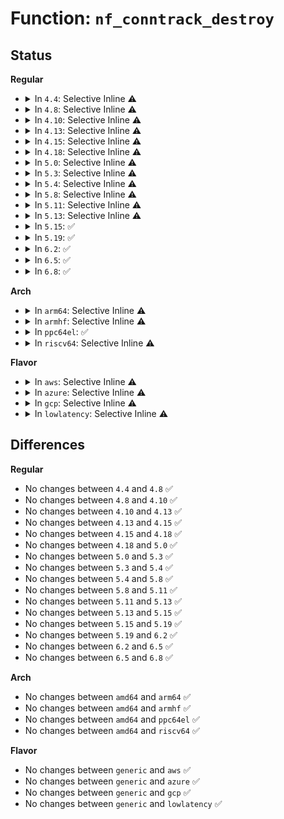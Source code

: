 # Function: <code>nf_conntrack_destroy</code>

## Status
<b>Regular</b>
<ul>
<li>
<details>
<summary>In <code>4.4</code>: Selective Inline ⚠️</summary>

```c
void nf_conntrack_destroy(struct nf_conntrack *nfct);
```

**Collision:** Unique Global

**Inline:** Selective

**Transformation:** False

**Instances:**

```
In net/netfilter/core.c (ffffffff81751200)
Location: net/netfilter/core.c:382
Inline: True
Direct callers:
  - drivers/net/tun.c:tun_net_xmit
  - drivers/net/virtio_net.c:start_xmit
  - net/core/skbuff.c:skb_release_head_state
  - net/core/skbuff.c:skb_scrub_packet
  - net/ipv4/ip_input.c:ip_local_deliver_finish
  - net/ipv4/ip_output.c:ip_copy_metadata
  - net/ipv4/tcp_ipv4.c:tcp_v4_rcv
  - net/ipv4/udp.c:udp_queue_rcv_skb
  - net/ipv4/udp.c:__udp4_lib_rcv
  - net/ipv4/ip_tunnel_core.c:iptunnel_pull_header
  - net/ipv4/ipmr.c:ip_mr_input
  - net/xfrm/xfrm_policy.c:xfrm_policy_queue_process
  - net/xfrm/xfrm_input.c:xfrm_input
  - net/xfrm/xfrm_output.c:xfrm_output_resume
  - net/ipv6/ip6_output.c:ip6_copy_metadata
  - net/ipv6/ip6_input.c:ip6_input_finish
  - net/ipv6/raw.c:raw6_local_deliver
  - net/packet/af_packet.c:packet_rcv_spkt
  - net/packet/af_packet.c:packet_rcv
```
**Symbols:**

```
ffffffff81751200-ffffffff8175121b: nf_conntrack_destroy (STB_GLOBAL)
```
</details>
</li>
<li>
<details>
<summary>In <code>4.8</code>: Selective Inline ⚠️</summary>

```c
void nf_conntrack_destroy(struct nf_conntrack *nfct);
```

**Collision:** Unique Global

**Inline:** Selective

**Transformation:** False

**Instances:**

```
In net/netfilter/core.c (ffffffff817bd230)
Location: net/netfilter/core.c:382
Inline: True
Direct callers:
  - drivers/net/tun.c:tun_net_xmit
  - drivers/net/virtio_net.c:start_xmit
  - net/core/skbuff.c:skb_scrub_packet
  - net/core/skbuff.c:skb_release_head_state
  - net/ipv4/ip_input.c:ip_local_deliver_finish
  - net/ipv4/ip_output.c:ip_copy_metadata
  - net/ipv4/tcp_ipv4.c:tcp_v4_rcv
  - net/ipv4/udp.c:__udp4_lib_rcv
  - net/ipv4/udp.c:udp_queue_rcv_skb
  - net/ipv4/ipmr.c:ip_mr_input
  - net/xfrm/xfrm_policy.c:xfrm_policy_queue_process
  - net/xfrm/xfrm_input.c:xfrm_input
  - net/xfrm/xfrm_output.c:xfrm_output_resume
  - net/ipv6/ip6_output.c:ip6_copy_metadata
  - net/ipv6/ip6_input.c:ip6_input_finish
  - net/ipv6/raw.c:raw6_local_deliver
  - net/packet/af_packet.c:packet_rcv
  - net/packet/af_packet.c:packet_rcv_spkt
```
**Symbols:**

```
ffffffff817bd230-ffffffff817bd24b: nf_conntrack_destroy (STB_GLOBAL)
```
</details>
</li>
<li>
<details>
<summary>In <code>4.10</code>: Selective Inline ⚠️</summary>

```c
void nf_conntrack_destroy(struct nf_conntrack *nfct);
```

**Collision:** Unique Global

**Inline:** Selective

**Transformation:** False

**Instances:**

```
In net/netfilter/core.c (ffffffff817ecb40)
Location: net/netfilter/core.c:391
Inline: True
Direct callers:
  - drivers/net/tun.c:tun_net_xmit
  - net/core/skbuff.c:skb_scrub_packet
  - net/core/skbuff.c:skb_release_head_state
  - net/ipv4/ip_input.c:ip_local_deliver_finish
  - net/ipv4/ip_output.c:ip_copy_metadata
  - net/ipv4/tcp_ipv4.c:tcp_v4_rcv
  - net/ipv4/udp.c:__udp4_lib_rcv
  - net/ipv4/udp.c:udp_queue_rcv_skb
  - net/ipv4/ipmr.c:ip_mr_input
  - net/xfrm/xfrm_policy.c:xfrm_policy_queue_process
  - net/xfrm/xfrm_input.c:xfrm_input
  - net/xfrm/xfrm_output.c:xfrm_output_resume
  - net/ipv6/ip6_output.c:ip6_copy_metadata
  - net/ipv6/ip6_input.c:ip6_input_finish
  - net/ipv6/raw.c:raw6_local_deliver
  - net/packet/af_packet.c:packet_rcv
  - net/packet/af_packet.c:packet_rcv_spkt
```
**Symbols:**

```
ffffffff817ecb40-ffffffff817ecb5b: nf_conntrack_destroy (STB_GLOBAL)
```
</details>
</li>
<li>
<details>
<summary>In <code>4.13</code>: Selective Inline ⚠️</summary>

```c
void nf_conntrack_destroy(struct nf_conntrack *nfct);
```

**Collision:** Unique Global

**Inline:** Selective

**Transformation:** False

**Instances:**

```
In net/netfilter/core.c (ffffffff8180d0e0)
Location: net/netfilter/core.c:320
Inline: True
Direct callers:
  - drivers/net/tun.c:tun_net_xmit
  - net/core/skbuff.c:skb_scrub_packet
  - net/core/skbuff.c:skb_release_head_state
  - net/ipv4/ip_input.c:ip_local_deliver_finish
  - net/ipv4/ip_output.c:ip_copy_metadata
  - net/ipv4/tcp_ipv4.c:tcp_v4_rcv
  - net/ipv4/udp.c:__udp4_lib_rcv
  - net/ipv4/udp.c:udp_queue_rcv_skb
  - net/ipv4/ipmr.c:ip_mr_input
  - net/xfrm/xfrm_policy.c:xfrm_policy_queue_process
  - net/xfrm/xfrm_input.c:xfrm_input
  - net/xfrm/xfrm_output.c:xfrm_output_resume
  - net/ipv6/ip6_output.c:ip6_copy_metadata
  - net/ipv6/ip6_input.c:ip6_input_finish
  - net/ipv6/raw.c:raw6_local_deliver
  - net/packet/af_packet.c:packet_rcv
  - net/packet/af_packet.c:packet_rcv_spkt
```
**Symbols:**

```
ffffffff8180d0e0-ffffffff8180d0fb: nf_conntrack_destroy (STB_GLOBAL)
```
</details>
</li>
<li>
<details>
<summary>In <code>4.15</code>: Selective Inline ⚠️</summary>

```c
void nf_conntrack_destroy(struct nf_conntrack *nfct);
```

**Collision:** Unique Global

**Inline:** Selective

**Transformation:** False

**Instances:**

```
In net/netfilter/core.c (ffffffff8188c300)
Location: net/netfilter/core.c:547
Inline: True
Direct callers:
  - drivers/net/tun.c:tun_net_xmit
  - net/core/skbuff.c:skb_release_head_state
  - net/ipv4/ip_input.c:ip_local_deliver_finish
  - net/ipv4/ip_output.c:ip_copy_metadata
  - net/ipv4/tcp_ipv4.c:tcp_v4_rcv
  - net/ipv4/udp.c:__udp4_lib_rcv
  - net/ipv4/udp.c:udp_queue_rcv_skb
  - net/ipv4/ipmr.c:ip_mr_input
  - net/xfrm/xfrm_policy.c:xfrm_policy_queue_process
  - net/xfrm/xfrm_input.c:xfrm_input
  - net/xfrm/xfrm_output.c:xfrm_output_resume
  - net/ipv6/ip6_output.c:ip6_copy_metadata
  - net/ipv6/ip6_input.c:ip6_input_finish
  - net/ipv6/raw.c:raw6_local_deliver
  - net/packet/af_packet.c:packet_rcv
  - net/packet/af_packet.c:packet_rcv_spkt
```
**Symbols:**

```
ffffffff8188c300-ffffffff8188c31e: nf_conntrack_destroy (STB_GLOBAL)
```
</details>
</li>
<li>
<details>
<summary>In <code>4.18</code>: Selective Inline ⚠️</summary>

```c
void nf_conntrack_destroy(struct nf_conntrack *nfct);
```

**Collision:** Unique Global

**Inline:** Selective

**Transformation:** False

**Instances:**

```
In net/netfilter/core.c (ffffffff818dfe10)
Location: net/netfilter/core.c:594
Inline: True
Direct callers:
  - drivers/net/tun.c:tun_net_xmit
  - net/core/skbuff.c:skb_release_head_state
  - net/ipv4/ip_input.c:ip_local_deliver_finish
  - net/ipv4/ip_output.c:ip_copy_metadata
  - net/ipv4/tcp_ipv4.c:tcp_v4_rcv
  - net/ipv4/udp.c:__udp4_lib_rcv
  - net/ipv4/udp.c:udp_queue_rcv_skb
  - net/ipv4/ipmr.c:ip_mr_input
  - net/xfrm/xfrm_policy.c:xfrm_policy_queue_process
  - net/xfrm/xfrm_input.c:xfrm_input
  - net/xfrm/xfrm_output.c:xfrm_output_resume
  - net/ipv6/ip6_output.c:ip6_copy_metadata
  - net/ipv6/ip6_input.c:ip6_input_finish
  - net/ipv6/raw.c:raw6_local_deliver
  - net/packet/af_packet.c:packet_rcv
  - net/packet/af_packet.c:packet_rcv_spkt
```
**Symbols:**

```
ffffffff818dfe10-ffffffff818dfe32: nf_conntrack_destroy (STB_GLOBAL)
```
</details>
</li>
<li>
<details>
<summary>In <code>5.0</code>: Selective Inline ⚠️</summary>

```c
void nf_conntrack_destroy(struct nf_conntrack *nfct);
```

**Collision:** Unique Global

**Inline:** Selective

**Transformation:** False

**Instances:**

```
In net/netfilter/core.c (ffffffff8190c980)
Location: net/netfilter/core.c:594
Inline: True
Direct callers:
  - drivers/net/tun.c:tun_net_xmit
  - net/core/skbuff.c:skb_scrub_packet
  - net/core/skbuff.c:skb_release_head_state
  - net/ipv4/ip_input.c:ip_protocol_deliver_rcu
  - net/ipv4/ip_output.c:ip_copy_metadata
  - net/ipv4/tcp_ipv4.c:tcp_v4_rcv
  - net/ipv4/udp.c:__udp4_lib_rcv
  - net/ipv4/udp.c:udp_queue_rcv_one_skb
  - net/ipv4/ipmr.c:ip_mr_input
  - net/ipv4/ipmr.c:ipmr_queue_xmit
  - net/xfrm/xfrm_policy.c:xfrm_policy_queue_process
  - net/xfrm/xfrm_input.c:xfrm_input
  - net/xfrm/xfrm_output.c:xfrm_output_resume
  - net/ipv6/ip6_output.c:ip6_copy_metadata
  - net/ipv6/ip6_input.c:ip6_protocol_deliver_rcu
  - net/ipv6/raw.c:raw6_local_deliver
  - net/packet/af_packet.c:packet_rcv
  - net/packet/af_packet.c:packet_rcv_spkt
```
**Symbols:**

```
ffffffff8190c980-ffffffff8190c9a2: nf_conntrack_destroy (STB_GLOBAL)
```
</details>
</li>
<li>
<details>
<summary>In <code>5.3</code>: Selective Inline ⚠️</summary>

```c
void nf_conntrack_destroy(struct nf_conntrack *nfct);
```

**Collision:** Unique Global

**Inline:** Selective

**Transformation:** False

**Instances:**

```
In net/netfilter/core.c (ffffffff8196e4c0)
Location: net/netfilter/core.c:573
Inline: True
Direct callers:
  - drivers/net/tun.c:tun_net_xmit
  - net/core/skbuff.c:skb_scrub_packet
  - net/core/skbuff.c:skb_release_head_state
  - net/ipv4/ip_input.c:ip_protocol_deliver_rcu
  - net/ipv4/ip_output.c:ip_copy_metadata
  - net/ipv4/tcp_ipv4.c:tcp_v4_rcv
  - net/ipv4/udp.c:__udp4_lib_rcv
  - net/ipv4/udp.c:udp_queue_rcv_one_skb
  - net/ipv4/ipmr.c:ip_mr_input
  - net/ipv4/ipmr.c:ipmr_queue_xmit
  - net/xfrm/xfrm_policy.c:xfrm_policy_queue_process
  - net/xfrm/xfrm_input.c:xfrm_input
  - net/xfrm/xfrm_output.c:xfrm_output_resume
  - net/ipv6/ip6_output.c:ip6_copy_metadata
  - net/ipv6/ip6_input.c:ip6_protocol_deliver_rcu
  - net/ipv6/raw.c:raw6_local_deliver
  - net/packet/af_packet.c:packet_rcv
  - net/packet/af_packet.c:packet_rcv_spkt
```
**Symbols:**

```
ffffffff8196e4c0-ffffffff8196e4e2: nf_conntrack_destroy (STB_GLOBAL)
```
</details>
</li>
<li>
<details>
<summary>In <code>5.4</code>: Selective Inline ⚠️</summary>

```c
void nf_conntrack_destroy(struct nf_conntrack *nfct);
```

**Collision:** Unique Global

**Inline:** Selective

**Transformation:** False

**Instances:**

```
In net/netfilter/core.c (ffffffff819a4f00)
Location: net/netfilter/core.c:573
Inline: True
Direct callers:
  - drivers/net/tun.c:tun_net_xmit
  - net/core/skbuff.c:skb_scrub_packet
  - net/core/skbuff.c:skb_release_head_state
  - net/ipv4/ip_input.c:ip_protocol_deliver_rcu
  - net/ipv4/ip_output.c:ip_copy_metadata
  - net/ipv4/tcp_ipv4.c:tcp_v4_rcv
  - net/ipv4/udp.c:__udp4_lib_rcv
  - net/ipv4/udp.c:udp_queue_rcv_one_skb
  - net/ipv4/ipmr.c:ip_mr_input
  - net/ipv4/ipmr.c:ipmr_queue_xmit
  - net/xfrm/xfrm_policy.c:xfrm_policy_queue_process
  - net/xfrm/xfrm_input.c:xfrm_input
  - net/xfrm/xfrm_output.c:xfrm_output_resume
  - net/ipv6/ip6_output.c:ip6_copy_metadata
  - net/ipv6/ip6_input.c:ip6_protocol_deliver_rcu
  - net/ipv6/raw.c:raw6_local_deliver
  - net/packet/af_packet.c:packet_rcv
  - net/packet/af_packet.c:packet_rcv_spkt
```
**Symbols:**

```
ffffffff819a4f00-ffffffff819a4f22: nf_conntrack_destroy (STB_GLOBAL)
```
</details>
</li>
<li>
<details>
<summary>In <code>5.8</code>: Selective Inline ⚠️</summary>

```c
void nf_conntrack_destroy(struct nf_conntrack *nfct);
```

**Collision:** Unique Global

**Inline:** Selective

**Transformation:** False

**Instances:**

```
In net/netfilter/core.c (ffffffff81a8df20)
Location: net/netfilter/core.c:593
Inline: True
Direct callers:
  - drivers/net/tun.c:tun_net_xmit
  - net/core/skbuff.c:skb_scrub_packet
  - net/core/skbuff.c:skb_release_head_state
  - net/ipv4/ip_input.c:ip_protocol_deliver_rcu
  - net/ipv4/ip_output.c:ip_copy_metadata
  - net/ipv4/tcp_ipv4.c:tcp_v4_rcv
  - net/ipv4/udp.c:__udp4_lib_rcv
  - net/ipv4/udp.c:udp_queue_rcv_one_skb
  - net/ipv4/ipmr.c:ip_mr_input
  - net/ipv4/ipmr.c:ip_encap
  - net/xfrm/xfrm_policy.c:xfrm_policy_queue_process
  - net/xfrm/xfrm_input.c:xfrm_input
  - net/xfrm/xfrm_output.c:xfrm_output_resume
  - net/ipv6/ip6_output.c:ip6_copy_metadata
  - net/ipv6/ip6_input.c:ip6_protocol_deliver_rcu
  - net/ipv6/raw.c:ipv6_raw_deliver
  - net/packet/af_packet.c:packet_rcv
  - net/packet/af_packet.c:packet_rcv_spkt
```
**Symbols:**

```
ffffffff81a8df20-ffffffff81a8df42: nf_conntrack_destroy (STB_GLOBAL)
```
</details>
</li>
<li>
<details>
<summary>In <code>5.11</code>: Selective Inline ⚠️</summary>

```c
void nf_conntrack_destroy(struct nf_conntrack *nfct);
```

**Collision:** Unique Global

**Inline:** Selective

**Transformation:** False

**Instances:**

```
In net/netfilter/core.c (ffffffff81a97f30)
Location: net/netfilter/core.c:670
Inline: True
Direct callers:
  - drivers/net/tun.c:tun_net_xmit
  - net/core/skbuff.c:skb_scrub_packet
  - net/core/skbuff.c:skb_release_head_state
  - net/ipv4/ip_input.c:ip_protocol_deliver_rcu
  - net/ipv4/ip_output.c:ip_copy_metadata
  - net/ipv4/tcp_ipv4.c:tcp_v4_rcv
  - net/ipv4/udp.c:__udp4_lib_rcv
  - net/ipv4/udp.c:udp_queue_rcv_one_skb
  - net/ipv4/ipmr.c:ip_mr_input
  - net/ipv4/ipmr.c:ip_encap
  - net/xfrm/xfrm_policy.c:xfrm_policy_queue_process
  - net/xfrm/xfrm_input.c:xfrm_input
  - net/xfrm/xfrm_output.c:xfrm_output_resume
  - net/ipv6/ip6_output.c:ip6_copy_metadata
  - net/ipv6/ip6_input.c:ip6_protocol_deliver_rcu
  - net/ipv6/raw.c:ipv6_raw_deliver
  - net/packet/af_packet.c:packet_rcv
  - net/packet/af_packet.c:packet_rcv_spkt
```
**Symbols:**

```
ffffffff81a97f30-ffffffff81a97f57: nf_conntrack_destroy (STB_GLOBAL)
```
</details>
</li>
<li>
<details>
<summary>In <code>5.13</code>: Selective Inline ⚠️</summary>

```c
void nf_conntrack_destroy(struct nf_conntrack *nfct);
```

**Collision:** Unique Global

**Inline:** Selective

**Transformation:** False

**Instances:**

```
In net/netfilter/core.c (ffffffff81a83280)
Location: net/netfilter/core.c:670
Inline: True
Direct callers:
  - drivers/net/tun.c:tun_net_xmit
  - net/core/skbuff.c:skb_scrub_packet
  - net/core/skbuff.c:napi_skb_free_stolen_head
  - net/core/skbuff.c:skb_release_head_state
  - net/core/dev.c:napi_reuse_skb
  - net/ipv4/ip_input.c:ip_protocol_deliver_rcu
  - net/ipv4/ip_output.c:ip_copy_metadata
  - net/ipv4/tcp_ipv4.c:tcp_v4_rcv
  - net/ipv4/udp.c:__udp4_lib_rcv
  - net/ipv4/udp.c:udp_queue_rcv_one_skb
  - net/ipv4/ipmr.c:ip_mr_input
  - net/ipv4/ipmr.c:ipmr_queue_xmit
  - net/xfrm/xfrm_policy.c:xfrm_policy_queue_process
  - net/xfrm/xfrm_input.c:xfrm_input
  - net/xfrm/xfrm_output.c:xfrm_output_resume
  - net/ipv6/ip6_output.c:ip6_copy_metadata
  - net/ipv6/ip6_input.c:ip6_protocol_deliver_rcu
  - net/ipv6/raw.c:ipv6_raw_deliver
  - net/packet/af_packet.c:packet_rcv
  - net/packet/af_packet.c:packet_rcv_spkt
```
**Symbols:**

```
ffffffff81a83280-ffffffff81a832a7: nf_conntrack_destroy (STB_GLOBAL)
```
</details>
</li>
<li>
<details>
<summary>In <code>5.15</code>: ✅</summary>

```c
void nf_conntrack_destroy(struct nf_conntrack *nfct);
```

**Collision:** Unique Global

**Inline:** No

**Transformation:** False

**Instances:**

```
In net/netfilter/core.c (ffffffff81b3cd40)
Location: net/netfilter/core.c:671
Inline: False
Direct callers:
  - drivers/net/tun.c:tun_net_xmit
  - net/core/skbuff.c:skb_scrub_packet
  - net/core/skbuff.c:napi_skb_free_stolen_head
  - net/core/skbuff.c:skb_release_head_state
  - net/core/dev.c:napi_reuse_skb
  - net/ipv4/ip_input.c:ip_protocol_deliver_rcu
  - net/ipv4/ip_output.c:ip_copy_metadata
  - net/ipv4/tcp_ipv4.c:tcp_v4_rcv
  - net/ipv4/udp.c:__udp4_lib_rcv
  - net/ipv4/udp.c:udp_queue_rcv_one_skb
  - net/ipv4/ipmr.c:ip_mr_input
  - net/ipv4/ipmr.c:ipmr_queue_xmit
  - net/xfrm/xfrm_policy.c:xfrm_policy_queue_process
  - net/xfrm/xfrm_input.c:xfrm_input
  - net/xfrm/xfrm_output.c:xfrm_output_resume
  - net/ipv6/ip6_output.c:ip6_copy_metadata
  - net/ipv6/ip6_input.c:ip6_protocol_deliver_rcu
  - net/ipv6/raw.c:ipv6_raw_deliver
  - net/ipv6/seg6_iptunnel.c:seg6_do_srh
  - net/ipv6/seg6_local.c:end_dt_vrf_core
  - net/ipv6/seg6_local.c:input_action_end_dx4
  - net/ipv6/seg6_local.c:input_action_end_dx6
  - net/packet/af_packet.c:packet_rcv
  - net/packet/af_packet.c:packet_rcv_spkt
```
**Symbols:**

```
ffffffff81b3cd40-ffffffff81b3cd67: nf_conntrack_destroy (STB_GLOBAL)
```
</details>
</li>
<li>
<details>
<summary>In <code>5.19</code>: ✅</summary>

```c
void nf_conntrack_destroy(struct nf_conntrack *nfct);
```

**Collision:** Unique Global

**Inline:** No

**Transformation:** False

**Instances:**

```
In net/netfilter/core.c (ffffffff81cc91f0)
Location: net/netfilter/core.c:699
Inline: False
Direct callers:
  - drivers/net/tun.c:tun_net_xmit
  - net/core/skbuff.c:napi_skb_free_stolen_head
  - net/core/skbuff.c:skb_release_head_state
  - net/core/gro.c:napi_reuse_skb
  - net/ipv4/ip_input.c:ip_protocol_deliver_rcu
  - net/ipv4/ip_output.c:ip_copy_metadata
  - net/ipv4/tcp_ipv4.c:nf_conntrack_put
  - net/ipv4/udp.c:__udp4_lib_rcv
  - net/ipv4/udp.c:udp_queue_rcv_one_skb
  - net/ipv4/ipmr.c:ip_mr_input
  - net/ipv4/ipmr.c:ip_encap
  - net/xfrm/xfrm_policy.c:xfrm_policy_queue_process
  - net/xfrm/xfrm_input.c:xfrm_input
  - net/xfrm/xfrm_output.c:xfrm_output_resume
  - net/ipv6/ip6_output.c:ip6_copy_metadata
  - net/ipv6/ip6_input.c:ip6_protocol_deliver_rcu
  - net/ipv6/raw.c:ipv6_raw_deliver
  - net/ipv6/seg6_iptunnel.c:seg6_do_srh
  - net/ipv6/seg6_local.c:end_dt_vrf_core
  - net/ipv6/seg6_local.c:input_action_end_dx4
  - net/ipv6/seg6_local.c:input_action_end_dx6
  - net/packet/af_packet.c:packet_rcv
  - net/packet/af_packet.c:packet_rcv_spkt
```
**Symbols:**

```
ffffffff81cc91f0-ffffffff81cc922f: nf_conntrack_destroy (STB_GLOBAL)
```
</details>
</li>
<li>
<details>
<summary>In <code>6.2</code>: ✅</summary>

```c
void nf_conntrack_destroy(struct nf_conntrack *nfct);
```

**Collision:** Unique Global

**Inline:** No

**Transformation:** False

**Instances:**

```
In net/netfilter/core.c (ffffffff81e88d90)
Location: net/netfilter/core.c:696
Inline: False
Direct callers:
  - drivers/net/tun.c:tun_net_xmit
  - net/core/skbuff.c:napi_skb_free_stolen_head
  - net/core/skbuff.c:skb_release_head_state
  - net/core/gro.c:napi_reuse_skb
  - net/ipv4/ip_input.c:ip_protocol_deliver_rcu
  - net/ipv4/ip_output.c:ip_copy_metadata
  - net/ipv4/tcp_ipv4.c:nf_conntrack_put
  - net/ipv4/udp.c:__udp4_lib_rcv
  - net/ipv4/udp.c:udp_queue_rcv_one_skb
  - net/ipv4/ipmr.c:ip_mr_input
  - net/ipv4/ipmr.c:ip_encap
  - net/xfrm/xfrm_policy.c:xfrm_policy_queue_process
  - net/xfrm/xfrm_input.c:xfrm_input
  - net/xfrm/xfrm_output.c:xfrm_output_resume
  - net/ipv6/ip6_output.c:ip6_copy_metadata
  - net/ipv6/ip6_input.c:ip6_protocol_deliver_rcu
  - net/ipv6/raw.c:ipv6_raw_deliver
  - net/ipv6/seg6_iptunnel.c:seg6_do_srh
  - net/ipv6/seg6_local.c:end_dt_vrf_core
  - net/ipv6/seg6_local.c:input_action_end_dx4
  - net/ipv6/seg6_local.c:input_action_end_dx6
  - net/packet/af_packet.c:packet_rcv
  - net/packet/af_packet.c:packet_rcv_spkt
```
**Symbols:**

```
ffffffff81e88d90-ffffffff81e88dcf: nf_conntrack_destroy (STB_GLOBAL)
```
</details>
</li>
<li>
<details>
<summary>In <code>6.5</code>: ✅</summary>

```c
void nf_conntrack_destroy(struct nf_conntrack *nfct);
```

**Collision:** Unique Global

**Inline:** No

**Transformation:** False

**Instances:**

```
In net/netfilter/core.c (ffffffff81ee6d00)
Location: net/netfilter/core.c:708
Inline: False
Direct callers:
  - drivers/net/tun.c:tun_net_xmit
  - drivers/net/virtio_net.c:start_xmit
  - net/core/skbuff.c:napi_skb_free_stolen_head
  - net/core/skbuff.c:skb_release_head_state
  - net/core/gro.c:napi_reuse_skb
  - net/ipv4/ip_input.c:ip_protocol_deliver_rcu
  - net/ipv4/ip_output.c:ip_copy_metadata
  - net/ipv4/tcp_ipv4.c:nf_conntrack_put
  - net/ipv4/udp.c:__udp4_lib_rcv
  - net/ipv4/udp.c:udp_queue_rcv_one_skb
  - net/ipv4/ipmr.c:ip_mr_input
  - net/ipv4/ipmr.c:ip_encap
  - net/xfrm/xfrm_policy.c:xfrm_policy_queue_process
  - net/xfrm/xfrm_input.c:xfrm_input
  - net/xfrm/xfrm_output.c:xfrm_output_resume
  - net/ipv6/ip6_output.c:ip6_copy_metadata
  - net/ipv6/ip6_input.c:ip6_protocol_deliver_rcu
  - net/ipv6/udp.c:__udp6_lib_rcv
  - net/ipv6/udp.c:udpv6_queue_rcv_one_skb
  - net/ipv6/raw.c:rawv6_rcv
  - net/ipv6/tcp_ipv6.c:tcp_v6_rcv
  - net/ipv6/seg6_iptunnel.c:seg6_do_srh
  - net/ipv6/seg6_local.c:end_dt_vrf_core
  - net/ipv6/seg6_local.c:input_action_end_dx4
  - net/ipv6/seg6_local.c:input_action_end_dx6
  - net/packet/af_packet.c:packet_rcv
  - net/packet/af_packet.c:packet_rcv_spkt
```
**Symbols:**

```
ffffffff81ee6d00-ffffffff81ee6d52: nf_conntrack_destroy (STB_GLOBAL)
```
</details>
</li>
<li>
<details>
<summary>In <code>6.8</code>: ✅</summary>

```c
void nf_conntrack_destroy(struct nf_conntrack *nfct);
```

**Collision:** Unique Global

**Inline:** No

**Transformation:** False

**Instances:**

```
In net/netfilter/core.c (ffffffff81faab10)
Location: net/netfilter/core.c:714
Inline: False
Direct callers:
  - drivers/net/tun.c:tun_net_xmit
  - drivers/net/virtio_net.c:start_xmit
  - net/core/skbuff.c:napi_skb_free_stolen_head
  - net/core/skbuff.c:skb_release_head_state
  - net/core/gro.c:napi_reuse_skb
  - net/ipv4/ip_input.c:ip_protocol_deliver_rcu
  - net/ipv4/ip_output.c:ip_copy_metadata
  - net/ipv4/tcp_ipv4.c:nf_conntrack_put
  - net/ipv4/udp.c:__udp4_lib_rcv
  - net/ipv4/udp.c:udp_queue_rcv_one_skb
  - net/ipv4/ipmr.c:ip_mr_input
  - net/ipv4/ipmr.c:ip_encap
  - net/xfrm/xfrm_policy.c:xfrm_policy_queue_process
  - net/xfrm/xfrm_input.c:xfrm_input
  - net/xfrm/xfrm_output.c:xfrm_output_resume
  - net/ipv6/ip6_output.c:ip6_copy_metadata
  - net/ipv6/ip6_input.c:ip6_protocol_deliver_rcu
  - net/ipv6/udp.c:__udp6_lib_rcv
  - net/ipv6/udp.c:udpv6_queue_rcv_one_skb
  - net/ipv6/raw.c:rawv6_rcv
  - net/ipv6/tcp_ipv6.c:nf_conntrack_put
  - net/ipv6/seg6_iptunnel.c:seg6_do_srh
  - net/ipv6/seg6_local.c:end_dt_vrf_core
  - net/ipv6/seg6_local.c:input_action_end_dx4
  - net/ipv6/seg6_local.c:input_action_end_dx6
  - net/packet/af_packet.c:packet_rcv
  - net/packet/af_packet.c:packet_rcv_spkt
```
**Symbols:**

```
ffffffff81faab10-ffffffff81faab62: nf_conntrack_destroy (STB_GLOBAL)
```
</details>
</li>
</ul>
<b>Arch</b>
<ul>
<li>
<details>
<summary>In <code>arm64</code>: Selective Inline ⚠️</summary>

```c
void nf_conntrack_destroy(struct nf_conntrack *nfct);
```

**Collision:** Unique Global

**Inline:** Selective

**Transformation:** False

**Instances:**

```
In net/netfilter/core.c (ffff800010c54390)
Location: net/netfilter/core.c:573
Inline: True
Direct callers:
  - drivers/net/tun.c:tun_net_xmit
  - net/core/skbuff.c:skb_scrub_packet
  - net/core/skbuff.c:skb_release_head_state
  - net/ipv4/ip_input.c:ip_protocol_deliver_rcu
  - net/ipv4/ip_output.c:ip_copy_metadata
  - net/ipv4/tcp_ipv4.c:tcp_v4_rcv
  - net/ipv4/udp.c:__udp4_lib_rcv
  - net/ipv4/udp.c:udp_queue_rcv_one_skb
  - net/ipv4/ipmr.c:ip_mr_input
  - net/ipv4/ipmr.c:ipmr_queue_xmit
  - net/xfrm/xfrm_policy.c:xfrm_policy_queue_process
  - net/xfrm/xfrm_input.c:xfrm_input
  - net/xfrm/xfrm_output.c:xfrm_output_resume
  - net/ipv6/ip6_output.c:ip6_copy_metadata
  - net/ipv6/ip6_input.c:ip6_protocol_deliver_rcu
  - net/ipv6/raw.c:raw6_local_deliver
  - net/packet/af_packet.c:packet_rcv
  - net/packet/af_packet.c:packet_rcv_spkt
```
**Symbols:**

```
ffff800010c54390-ffff800010c543d0: nf_conntrack_destroy (STB_GLOBAL)
```
</details>
</li>
<li>
<details>
<summary>In <code>armhf</code>: Selective Inline ⚠️</summary>

```c
void nf_conntrack_destroy(struct nf_conntrack *nfct);
```

**Collision:** Unique Global

**Inline:** Selective

**Transformation:** False

**Instances:**

```
In net/netfilter/core.c (c0d640b8)
Location: net/netfilter/core.c:573
Inline: True
Direct callers:
  - drivers/net/tun.c:tun_net_xmit
  - net/core/skbuff.c:skb_release_head_state
  - net/ipv4/ip_input.c:ip_protocol_deliver_rcu
  - net/ipv4/ip_output.c:ip_copy_metadata
  - net/ipv4/tcp_ipv4.c:tcp_v4_rcv
  - net/ipv4/udp.c:__udp4_lib_rcv
  - net/ipv4/udp.c:udp_queue_rcv_one_skb
  - net/ipv4/ipmr.c:ip_mr_input
  - net/ipv4/ipmr.c:ipmr_queue_xmit
  - net/xfrm/xfrm_policy.c:xfrm_policy_queue_process
  - net/xfrm/xfrm_input.c:xfrm_input
  - net/xfrm/xfrm_output.c:xfrm_output_resume
  - net/ipv6/ip6_output.c:ip6_copy_metadata
  - net/ipv6/ip6_input.c:ip6_protocol_deliver_rcu
  - net/ipv6/raw.c:raw6_local_deliver
  - net/packet/af_packet.c:packet_rcv
  - net/packet/af_packet.c:packet_rcv_spkt
```
**Symbols:**

```
c0d640b8-c0d640f0: nf_conntrack_destroy (STB_GLOBAL)
```
</details>
</li>
<li>
<details>
<summary>In <code>ppc64el</code>: ✅</summary>

```c
void nf_conntrack_destroy(struct nf_conntrack *nfct);
```

**Collision:** Unique Global

**Inline:** No

**Transformation:** False

**Instances:**

```
In net/netfilter/core.c (c000000000d53690)
Location: net/netfilter/core.c:573
Inline: False
Direct callers:
  - drivers/net/tun.c:tun_net_xmit
  - net/core/skbuff.c:skb_scrub_packet
  - net/core/skbuff.c:skb_release_head_state
  - net/ipv4/ip_input.c:ip_protocol_deliver_rcu
  - net/ipv4/ip_output.c:ip_copy_metadata
  - net/ipv4/tcp_ipv4.c:tcp_v4_rcv
  - net/ipv4/udp.c:__udp4_lib_rcv
  - net/ipv4/udp.c:udp_queue_rcv_one_skb
  - net/ipv4/ipmr.c:ip_mr_input
  - net/ipv4/ipmr.c:ipmr_queue_xmit
  - net/xfrm/xfrm_policy.c:xfrm_policy_queue_process
  - net/xfrm/xfrm_input.c:xfrm_input
  - net/xfrm/xfrm_output.c:xfrm_output_resume
  - net/ipv6/ip6_output.c:ip6_copy_metadata
  - net/ipv6/ip6_input.c:ip6_protocol_deliver_rcu
  - net/ipv6/raw.c:raw6_local_deliver
  - net/packet/af_packet.c:packet_rcv
  - net/packet/af_packet.c:packet_rcv_spkt
```
**Symbols:**

```
c000000000d53690-c000000000d536e4: nf_conntrack_destroy (STB_GLOBAL)
```
</details>
</li>
<li>
<details>
<summary>In <code>riscv64</code>: Selective Inline ⚠️</summary>

```c
void nf_conntrack_destroy(struct nf_conntrack *nfct);
```

**Collision:** Unique Global

**Inline:** Selective

**Transformation:** False

**Instances:**

```
In net/netfilter/core.c (ffffffe0007bea98)
Location: net/netfilter/core.c:573
Inline: True
Direct callers:
  - drivers/net/tun.c:tun_net_xmit
  - net/core/skbuff.c:skb_scrub_packet
  - net/core/skbuff.c:skb_release_head_state
  - net/ipv4/ip_input.c:ip_protocol_deliver_rcu
  - net/ipv4/ip_output.c:ip_copy_metadata
  - net/ipv4/tcp_ipv4.c:tcp_v4_rcv
  - net/ipv4/raw.c:raw_rcv
  - net/ipv4/udp.c:__udp4_lib_rcv
  - net/ipv4/udp.c:udp_queue_rcv_one_skb
  - net/ipv4/ipmr.c:ip_mr_input
  - net/ipv4/ipmr.c:ipmr_queue_xmit
  - net/xfrm/xfrm_policy.c:xfrm_policy_queue_process
  - net/xfrm/xfrm_input.c:xfrm_input
  - net/xfrm/xfrm_output.c:xfrm_output_resume
  - net/ipv6/ip6_output.c:ip6_copy_metadata
  - net/ipv6/ip6_input.c:ip6_protocol_deliver_rcu
  - net/ipv6/raw.c:raw6_local_deliver
  - net/packet/af_packet.c:packet_rcv
  - net/packet/af_packet.c:packet_rcv_spkt
```
**Symbols:**

```
ffffffe0007bea98-ffffffe0007beaca: nf_conntrack_destroy (STB_GLOBAL)
```
</details>
</li>
</ul>
<b>Flavor</b>
<ul>
<li>
<details>
<summary>In <code>aws</code>: Selective Inline ⚠️</summary>

```c
void nf_conntrack_destroy(struct nf_conntrack *nfct);
```

**Collision:** Unique Global

**Inline:** Selective

**Transformation:** False

**Instances:**

```
In net/netfilter/core.c (ffffffff81944d70)
Location: net/netfilter/core.c:573
Inline: True
Direct callers:
  - drivers/net/tun.c:tun_net_xmit
  - net/core/skbuff.c:skb_scrub_packet
  - net/core/skbuff.c:skb_release_head_state
  - net/ipv4/ip_input.c:ip_protocol_deliver_rcu
  - net/ipv4/ip_output.c:ip_copy_metadata
  - net/ipv4/tcp_ipv4.c:tcp_v4_rcv
  - net/ipv4/udp.c:__udp4_lib_rcv
  - net/ipv4/udp.c:udp_queue_rcv_one_skb
  - net/ipv4/ipmr.c:ip_mr_input
  - net/ipv4/ipmr.c:ipmr_queue_xmit
  - net/xfrm/xfrm_policy.c:xfrm_policy_queue_process
  - net/xfrm/xfrm_input.c:xfrm_input
  - net/xfrm/xfrm_output.c:xfrm_output_resume
  - net/ipv6/ip6_output.c:ip6_copy_metadata
  - net/ipv6/ip6_input.c:ip6_protocol_deliver_rcu
  - net/ipv6/raw.c:raw6_local_deliver
  - net/packet/af_packet.c:packet_rcv
  - net/packet/af_packet.c:packet_rcv_spkt
```
**Symbols:**

```
ffffffff81944d70-ffffffff81944d92: nf_conntrack_destroy (STB_GLOBAL)
```
</details>
</li>
<li>
<details>
<summary>In <code>azure</code>: Selective Inline ⚠️</summary>

```c
void nf_conntrack_destroy(struct nf_conntrack *nfct);
```

**Collision:** Unique Global

**Inline:** Selective

**Transformation:** False

**Instances:**

```
In net/netfilter/core.c (ffffffff818fe860)
Location: net/netfilter/core.c:573
Inline: True
Direct callers:
  - drivers/net/tun.c:tun_net_xmit
  - net/core/skbuff.c:skb_scrub_packet
  - net/core/skbuff.c:skb_release_head_state
  - net/ipv4/ip_input.c:ip_protocol_deliver_rcu
  - net/ipv4/ip_output.c:ip_copy_metadata
  - net/ipv4/tcp_ipv4.c:tcp_v4_rcv
  - net/ipv4/udp.c:__udp4_lib_rcv
  - net/ipv4/udp.c:udp_queue_rcv_one_skb
  - net/ipv4/ipmr.c:ip_mr_input
  - net/ipv4/ipmr.c:ipmr_queue_xmit
  - net/xfrm/xfrm_policy.c:xfrm_policy_queue_process
  - net/xfrm/xfrm_input.c:xfrm_input
  - net/xfrm/xfrm_output.c:xfrm_output_resume
  - net/ipv6/ip6_output.c:ip6_copy_metadata
  - net/ipv6/ip6_input.c:ip6_protocol_deliver_rcu
  - net/ipv6/raw.c:raw6_local_deliver
  - net/packet/af_packet.c:packet_rcv
  - net/packet/af_packet.c:packet_rcv_spkt
```
**Symbols:**

```
ffffffff818fe860-ffffffff818fe882: nf_conntrack_destroy (STB_GLOBAL)
```
</details>
</li>
<li>
<details>
<summary>In <code>gcp</code>: Selective Inline ⚠️</summary>

```c
void nf_conntrack_destroy(struct nf_conntrack *nfct);
```

**Collision:** Unique Global

**Inline:** Selective

**Transformation:** False

**Instances:**

```
In net/netfilter/core.c (ffffffff81995f00)
Location: net/netfilter/core.c:573
Inline: True
Direct callers:
  - drivers/net/tun.c:tun_net_xmit
  - net/core/skbuff.c:skb_scrub_packet
  - net/core/skbuff.c:skb_release_head_state
  - net/netfilter/nf_conntrack_core.c:nf_ct_iterate_cleanup
  - net/netfilter/nf_conntrack_core.c:nf_conntrack_update
  - net/netfilter/nf_conntrack_core.c:nf_conntrack_in
  - net/netfilter/nf_conntrack_core.c:nf_conntrack_in
  - net/netfilter/nf_conntrack_core.c:gc_worker
  - net/netfilter/nf_conntrack_core.c:early_drop
  - net/netfilter/nf_conntrack_core.c:__nf_conntrack_confirm
  - net/netfilter/nf_conntrack_core.c:__nf_conntrack_confirm
  - net/netfilter/nf_conntrack_core.c:__nf_conntrack_find_get
  - net/netfilter/nf_conntrack_core.c:destroy_conntrack
  - net/netfilter/nf_conntrack_standalone.c:ct_seq_show
  - net/netfilter/nf_conntrack_expect.c:nf_ct_find_expectation
  - net/netfilter/nf_conntrack_proto.c:ipv6_getorigdst
  - net/netfilter/nf_conntrack_proto.c:getorigdst
  - net/netfilter/nf_conntrack_proto_icmp.c:nf_conntrack_inet_error
  - net/netfilter/nf_conntrack_ecache.c:ecache_work_evict_list
  - net/netfilter/nf_conntrack_netlink.c:ctnetlink_create_expect
  - net/netfilter/nf_conntrack_netlink.c:ctnetlink_new_conntrack
  - net/netfilter/nf_conntrack_netlink.c:ctnetlink_new_conntrack
  - net/netfilter/nf_conntrack_netlink.c:ctnetlink_dump_list
  - net/netfilter/nf_conntrack_netlink.c:ctnetlink_done_list
  - net/netfilter/nf_conntrack_netlink.c:ctnetlink_get_conntrack
  - net/netfilter/nf_conntrack_netlink.c:ctnetlink_get_conntrack
  - net/netfilter/nf_conntrack_netlink.c:ctnetlink_del_conntrack
  - net/netfilter/nf_conntrack_netlink.c:ctnetlink_del_conntrack
  - net/netfilter/nf_conntrack_netlink.c:ctnetlink_del_conntrack
  - net/netfilter/nf_conntrack_netlink.c:ctnetlink_dump_table
  - net/netfilter/nf_conntrack_netlink.c:ctnetlink_dump_table
  - net/netfilter/nf_conntrack_netlink.c:ctnetlink_dump_table
  - net/netfilter/nf_conntrack_netlink.c:ctnetlink_done
  - net/ipv4/ip_input.c:ip_protocol_deliver_rcu
  - net/ipv4/ip_output.c:ip_copy_metadata
  - net/ipv4/tcp_ipv4.c:tcp_v4_rcv
  - net/ipv4/udp.c:__udp4_lib_rcv
  - net/ipv4/udp.c:udp_queue_rcv_one_skb
  - net/ipv4/ipmr.c:ip_mr_input
  - net/ipv4/ipmr.c:ipmr_queue_xmit
  - net/xfrm/xfrm_policy.c:xfrm_policy_queue_process
  - net/xfrm/xfrm_input.c:xfrm_input
  - net/xfrm/xfrm_output.c:xfrm_output_resume
  - net/ipv6/ip6_output.c:ip6_copy_metadata
  - net/ipv6/ip6_input.c:ip6_protocol_deliver_rcu
  - net/ipv6/raw.c:raw6_local_deliver
  - net/packet/af_packet.c:packet_rcv
  - net/packet/af_packet.c:packet_rcv_spkt
```
**Symbols:**

```
ffffffff81995f00-ffffffff81995f22: nf_conntrack_destroy (STB_GLOBAL)
```
</details>
</li>
<li>
<details>
<summary>In <code>lowlatency</code>: Selective Inline ⚠️</summary>

```c
void nf_conntrack_destroy(struct nf_conntrack *nfct);
```

**Collision:** Unique Global

**Inline:** Selective

**Transformation:** False

**Instances:**

```
In net/netfilter/core.c (ffffffff819b9060)
Location: net/netfilter/core.c:573
Inline: True
Direct callers:
  - drivers/net/tun.c:tun_net_xmit
  - net/core/skbuff.c:skb_scrub_packet
  - net/core/skbuff.c:skb_release_head_state
  - net/ipv4/ip_input.c:ip_protocol_deliver_rcu
  - net/ipv4/ip_output.c:ip_copy_metadata
  - net/ipv4/tcp_ipv4.c:tcp_v4_rcv
  - net/ipv4/udp.c:__udp4_lib_rcv
  - net/ipv4/udp.c:udp_queue_rcv_one_skb
  - net/ipv4/ipmr.c:ip_mr_input
  - net/ipv4/ipmr.c:ipmr_queue_xmit
  - net/xfrm/xfrm_policy.c:xfrm_policy_queue_process
  - net/xfrm/xfrm_input.c:xfrm_input
  - net/xfrm/xfrm_output.c:xfrm_output_resume
  - net/ipv6/ip6_output.c:ip6_copy_metadata
  - net/ipv6/ip6_input.c:ip6_protocol_deliver_rcu
  - net/ipv6/raw.c:raw6_local_deliver
  - net/packet/af_packet.c:packet_rcv
  - net/packet/af_packet.c:packet_rcv_spkt
```
**Symbols:**

```
ffffffff819b9060-ffffffff819b9096: nf_conntrack_destroy (STB_GLOBAL)
```
</details>
</li>
</ul>

## Differences
<b>Regular</b>
<ul>
<li>
No changes between <code>4.4</code> and <code>4.8</code> ✅
</li>
<li>
No changes between <code>4.8</code> and <code>4.10</code> ✅
</li>
<li>
No changes between <code>4.10</code> and <code>4.13</code> ✅
</li>
<li>
No changes between <code>4.13</code> and <code>4.15</code> ✅
</li>
<li>
No changes between <code>4.15</code> and <code>4.18</code> ✅
</li>
<li>
No changes between <code>4.18</code> and <code>5.0</code> ✅
</li>
<li>
No changes between <code>5.0</code> and <code>5.3</code> ✅
</li>
<li>
No changes between <code>5.3</code> and <code>5.4</code> ✅
</li>
<li>
No changes between <code>5.4</code> and <code>5.8</code> ✅
</li>
<li>
No changes between <code>5.8</code> and <code>5.11</code> ✅
</li>
<li>
No changes between <code>5.11</code> and <code>5.13</code> ✅
</li>
<li>
No changes between <code>5.13</code> and <code>5.15</code> ✅
</li>
<li>
No changes between <code>5.15</code> and <code>5.19</code> ✅
</li>
<li>
No changes between <code>5.19</code> and <code>6.2</code> ✅
</li>
<li>
No changes between <code>6.2</code> and <code>6.5</code> ✅
</li>
<li>
No changes between <code>6.5</code> and <code>6.8</code> ✅
</li>
</ul>
<b>Arch</b>
<ul>
<li>
No changes between <code>amd64</code> and <code>arm64</code> ✅
</li>
<li>
No changes between <code>amd64</code> and <code>armhf</code> ✅
</li>
<li>
No changes between <code>amd64</code> and <code>ppc64el</code> ✅
</li>
<li>
No changes between <code>amd64</code> and <code>riscv64</code> ✅
</li>
</ul>
<b>Flavor</b>
<ul>
<li>
No changes between <code>generic</code> and <code>aws</code> ✅
</li>
<li>
No changes between <code>generic</code> and <code>azure</code> ✅
</li>
<li>
No changes between <code>generic</code> and <code>gcp</code> ✅
</li>
<li>
No changes between <code>generic</code> and <code>lowlatency</code> ✅
</li>
</ul>
